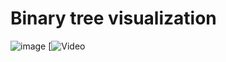 # Binary tree visualization
![image](https://github.com/user-attachments/assets/c9724dfc-1c7f-4f50-babc-7f62a475b99e)
[![Video](https://github.com/user-attachments/assets/c8e892be-4710-433d-83ba-3700a8e2b7dc)
